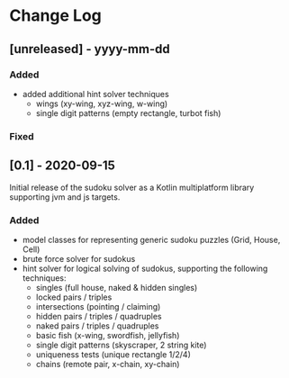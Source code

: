 # Change Log

## [unreleased] - yyyy-mm-dd
  
### Added
- added additional hint solver techniques
  - wings (xy-wing, xyz-wing, w-wing)
  - single digit patterns (empty rectangle, turbot fish)
 
### Fixed
 

## [0.1] - 2020-09-15

Initial release of the sudoku solver as a Kotlin multiplatform library supporting
jvm and js targets.
 
### Added
- model classes for representing generic sudoku puzzles (Grid, House, Cell)
- brute force solver for sudokus
- hint solver for logical solving of sudokus, supporting the following techniques:
  - singles (full house, naked & hidden singles)
  - locked pairs / triples
  - intersections (pointing / claiming)
  - hidden pairs / triples / quadruples
  - naked pairs / triples / quadruples
  - basic fish (x-wing, swordfish, jellyfish)
  - single digit patterns (skyscraper, 2 string kite)
  - uniqueness tests (unique rectangle 1/2/4)
  - chains (remote pair, x-chain, xy-chain)
